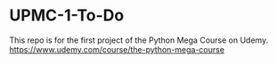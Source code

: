 # UPMC-1-To-Do

This repo is for the first project of the Python Mega Course on Udemy.
<br/>
https://www.udemy.com/course/the-python-mega-course
